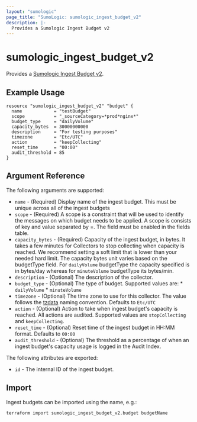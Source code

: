 ```yaml
---
layout: "sumologic"
page_title: "SumoLogic: sumologic_ingest_budget_v2"
description: |-
  Provides a Sumologic Ingest Budget v2
---
```


# sumologic_ingest_budget_v2
Provides a [Sumologic Ingest Budget v2][1].

## Example Usage
```hcl
resource "sumologic_ingest_budget_v2" "budget" {
  name            = "testBudget"
  scope           = "_sourceCategory=*prod*nginx*"
  budget_type     = "dailyVolume"
  capacity_bytes  = 30000000000
  description     = "For testing purposes"
  timezone        = "Etc/UTC"
  action          = "keepCollecting"
  reset_time      = "00:00"
  audit_threshold = 85
}
```

## Argument Reference

The following arguments are supported:

  * `name` - (Required) Display name of the ingest budget. This must be unique across all of the ingest budgets
  * `scope` - (Required) A scope is a constraint that will be used to identify the messages on which budget needs to be applied. A scope is consists of key and value separated by =. The field must be enabled in the fields table.
  * `capacity_bytes` - (Required) Capacity of the ingest budget, in bytes. It takes a few minutes for Collectors to stop collecting when capacity is reached. We recommend setting a soft limit that is lower than your needed hard limit. The capacity bytes unit varies based on the budgetType field. For `dailyVolume` budgetType the capacity specified is in bytes/day whereas for `minuteVolume` budgetType its bytes/min.
  * `description` - (Optional) The description of the collector.
  * `budget_type` - (Optional) The type of budget. Supported values are:  * `dailyVolume` * `minuteVolume`
  * `timezone` - (Optional) The time zone to use for this collector. The value follows the [tzdata][2] naming convention. Defaults to `Etc/UTC`
  * `action` - (Optional) Action to take when ingest budget's capacity is reached. All actions are audited. Supported values are `stopCollecting` and `keepCollecting`.
  * `reset_time` - (Optional) Reset time of the ingest budget in HH:MM format. Defaults to `00:00`
  * `audit_threshold` - (Optional) The threshold as a percentage of when an ingest budget's capacity usage is logged in the Audit Index.
  
The following attributes are exported:

  * `id` - The internal ID of the ingest budget. 

## Import
Ingest budgets can be imported using the name, e.g.:

```hcl
terraform import sumologic_ingest_budget_v2.budget budgetName
```

[1]: https://help.sumologic.com/Beta/Metadata_Ingest_Budgets
[2]: https://en.wikipedia.org/wiki/Tz_database
